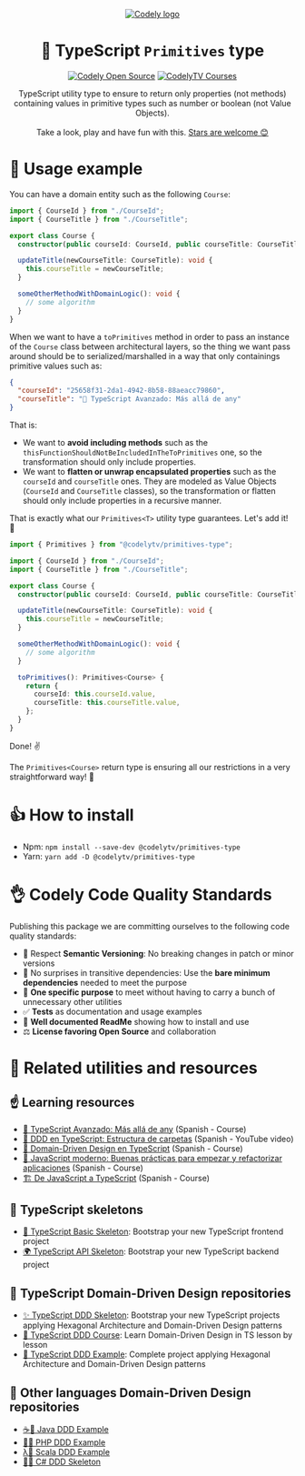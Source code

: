 <p align="center">
  <a href="https://codely.com">
    <img alt="Codely logo" src="https://codely.com/logo/codely_logo.svg">
  </a>
</p>

<h1 align="center">
  🧩 TypeScript <code>Primitives</code> type
</h1>

<p align="center">
    <a href="https://github.com/CodelyTV"><img src="https://img.shields.io/badge/CodelyTV-OS-green.svg?style=flat-square" alt="Codely Open Source"/></a>
    <a href="https://pro.codely.com"><img src="https://img.shields.io/badge/CodelyTV-PRO-black.svg?style=flat-square" alt="CodelyTV Courses"/></a>
</p>

<p align="center">
  TypeScript utility type to ensure to return only properties (not methods) containing values in primitive types such as number or boolean (not Value Objects).
  <br />
  <br />
  Take a look, play and have fun with this.
  <a href="https://github.com/CodelyTV/typescript-primitives-type/stargazers">Stars are welcome 😊</a>
</p>

# 👀 Usage example

You can have a domain entity such as the following `Course`:

```typescript
import { CourseId } from "./CourseId";
import { CourseTitle } from "./CourseTitle";

export class Course {
  constructor(public courseId: CourseId, public courseTitle: CourseTitle) {}

  updateTitle(newCourseTitle: CourseTitle): void {
    this.courseTitle = newCourseTitle;
  }

  someOtherMethodWithDomainLogic(): void {
    // some algorithm
  }
}
```

When we want to have a `toPrimitives` method in order to pass an instance of the `Course` class between architectural layers, so the thing we want pass around should be to serialized/marshalled in a way that only containings primitive values such as:

```json
{
  "courseId": "25658f31-2da1-4942-8b58-88aeacc79860",
  "courseTitle": "🚜 TypeScript Avanzado: Más allá de any"
}
```

That is:

- We want to **avoid including methods** such as the `thisFunctionShouldNotBeIncludedInTheToPrimitives` one, so the transformation should only include properties.
- We want to **flatten or unwrap encapsulated properties** such as the `courseId` and `courseTitle` ones. They are modeled as Value Objects (`CourseId` and `CourseTitle` classes), so the transformation or flatten should only include properties in a recursive manner.

That is exactly what our `Primitives<T>` utility type guarantees. Let's add it! 💪

```typescript
import { Primitives } from "@codelytv/primitives-type";

import { CourseId } from "./CourseId";
import { CourseTitle } from "./CourseTitle";

export class Course {
  constructor(public courseId: CourseId, public courseTitle: CourseTitle) {}

  updateTitle(newCourseTitle: CourseTitle): void {
    this.courseTitle = newCourseTitle;
  }

  someOtherMethodWithDomainLogic(): void {
    // some algorithm
  }

  toPrimitives(): Primitives<Course> {
    return {
      courseId: this.courseId.value,
      courseTitle: this.courseTitle.value,
    };
  }
}
```

Done! ✌️

The `Primitives<Course>` return type is ensuring all our restrictions in a very straightforward way! 🌈

# 👍 How to install

- Npm: `npm install --save-dev @codelytv/primitives-type`
- Yarn: `yarn add -D @codelytv/primitives-type`

# 👌 Codely Code Quality Standards

Publishing this package we are committing ourselves to the following code quality standards:

- 🤝 Respect **Semantic Versioning**: No breaking changes in patch or minor versions
- 🤏 No surprises in transitive dependencies: Use the **bare minimum dependencies** needed to meet the purpose
- 🎯 **One specific purpose** to meet without having to carry a bunch of unnecessary other utilities
- ✅ **Tests** as documentation and usage examples
- 📖 **Well documented ReadMe** showing how to install and use
- ⚖️ **License favoring Open Source** and collaboration

# 🔀 Related utilities and resources

## ☝️ Learning resources

- [🚜 TypeScript Avanzado: Más allá de any](https://pro.codely.com/library/typescript-avanzado-mas-alla-de-any-182513/418230/about/) (Spanish - Course)
- [📂 DDD en TypeScript: Estructura de carpetas](https://youtu.be/AJJRk7qmVHg) (Spanish - YouTube video)
- [🔖 Domain-Driven Design en TypeScript](https://pro.codely.com/library/ddd-en-typescript-modelado-y-arquitectura-172533/375662/about/) (Spanish - Course)
- [🐥 JavaScript moderno: Buenas prácticas para empezar y refactorizar aplicaciones](https://pro.codely.com/library/javascript-moderno-buenas-practicas-para-empezar-y-refactorizar-aplicaciones-69571/208928/about/) (Spanish - Course)
- [🏗️ De JavaScript a TypeScript](https://pro.codely.com/library/de-javascript-a-typescript-128106/347481/about/) (Spanish - Course)

## 🔷 TypeScript skeletons

- [🌱 TypeScript Basic Skeleton](https://github.com/CodelyTV/typescript-basic-skeleton): Bootstrap your new TypeScript frontend project
- [🌍 TypeScript API Skeleton](https://github.com/CodelyTV/typescript-api-skeleton): Bootstrap your new TypeScript backend project

## 🌈 TypeScript Domain-Driven Design repositories

- [✨ TypeScript DDD Skeleton](https://github.com/CodelyTV/typescript-ddd-skeleton): Bootstrap your new TypeScript projects applying Hexagonal Architecture and Domain-Driven Design patterns
- [🔖 TypeScript DDD Course](https://github.com/CodelyTV/typescript-ddd-course): Learn Domain-Driven Design in TS lesson by lesson
- [🎯 TypeScript DDD Example](https://github.com/CodelyTV/typescript-ddd-example): Complete project applying Hexagonal Architecture and Domain-Driven Design patterns

## 🎯 Other languages Domain-Driven Design repositories

- [☕🎯 Java DDD Example](https://github.com/CodelyTV/java-ddd-example)
- [🐘🎯 PHP DDD Example](https://github.com/CodelyTV/php-ddd-example)
- [λ🎯 Scala DDD Example](https://github.com/CodelyTV/scala-ddd-example)
- [🦈✨ C# DDD Skeleton](https://github.com/CodelyTV/csharp-ddd-skeleton)
